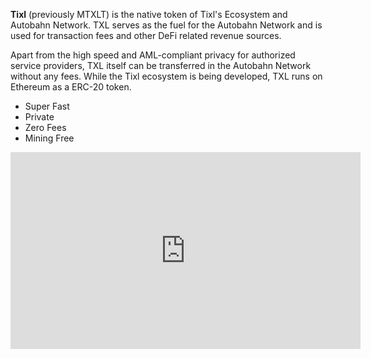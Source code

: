 **Tixl** (previously MTXLT) is the native token of Tixl's Ecosystem and Autobahn Network. TXL serves as the fuel for the Autobahn Network and is used for transaction fees and other DeFi related revenue sources.

Apart from the high speed and AML-compliant privacy for authorized service providers, TXL itself can be transferred in the Autobahn Network without any fees. While the Tixl ecosystem is being developed, TXL runs on Ethereum as a ERC-20 token.

- Super Fast
- Private
- Zero Fees
- Mining Free

<iframe width="560" height="315" src="https://www.youtube.com/embed/w3hDTFfj3Lw" frameborder="0" allow="accelerometer; autoplay; clipboard-write; encrypted-media; gyroscope; picture-in-picture" allowfullscreen></iframe>
